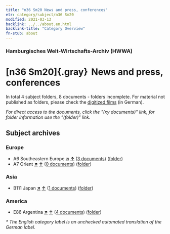 ```yaml
---
title: "n36 Sm20 News and press, conferences"
etr: category/subject/n36 Sm20
modified: 2021-03-13
backlink: ../../about.en.html
backlink-title: "Category Overview"
fn-stub: about
---
```


### Hamburgisches Welt-Wirtschafts-Archiv (HWWA)
# [n36 Sm20]{.gray}&#8201; News and press, conferences&#160; 





In total 4 subject folders, 8 documents - folders incomplete.
For material not published as folders, please check the [digitized films](/film/h1_sh) (in German).

_For direct access to the documents, click the "(xy documents)" link, for folder information use the "(folder)" link._

## Subject archives



### Europe

- A6 Southeastern Europe [**&nearr;**](../../../geo/i/140900/about.en.html "Southeastern Europe (all folders)") [**&uarr;**](../../../geo/about.en.html#A6 "Country category system") (<a href="https://pm20.zbw.eu/dfgview/sh/140900,152140" title="about: Southeastern Europe : News and press, conferences" target="_blank">3 documents</a>) ([folder](http://purl.org/pressemappe20/folder/sh/140900,152140))
- A7 Orient [**&nearr;**](../../../geo/i/140902/about.en.html "Orient (all folders)") [**&uarr;**](../../../geo/about.en.html#A7 "Country category system") (<a href="https://pm20.zbw.eu/dfgview/sh/140902,152140" title="about: Orient : News and press, conferences" target="_blank">0 documents</a>) ([folder](http://purl.org/pressemappe20/folder/sh/140902,152140))

### Asia

- B111 Japan [**&nearr;**](../../../geo/i/141272/about.en.html "Japan (all folders)") [**&uarr;**](../../../geo/about.en.html#B111 "Country category system") (<a href="https://pm20.zbw.eu/dfgview/sh/141272,152140" title="about: Japan : News and press, conferences" target="_blank">1 documents</a>) ([folder](http://purl.org/pressemappe20/folder/sh/141272,152140))

### America

- E86 Argentina [**&nearr;**](../../../geo/i/141692/about.en.html "Argentina (all folders)") [**&uarr;**](../../../geo/about.en.html#E86 "Country category system") (<a href="https://pm20.zbw.eu/dfgview/sh/141692,152140" title="about: Argentina : News and press, conferences" target="_blank">4 documents</a>) ([folder](http://purl.org/pressemappe20/folder/sh/141692,152140))


_* The English category label is an unchecked automated translation of the German label._

